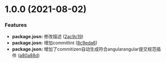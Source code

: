 # 1.0.0 (2021-08-02)


### Features

* **package.josn:** 修改描述 ([2ac9c19](https://github.com/yizhengfeng-jj/json-hooks/commit/2ac9c19631988437810efcf31ff556452f9dd1b1))
* **package.josn:** 增加commitlint ([8c9eda6](https://github.com/yizhengfeng-jj/json-hooks/commit/8c9eda699ce3b5ad5f54d5135d8b0445c80b15e7))
* **package.json:** 增加了commitizen自动生成符合angularangular提交规范插件 ([a80a88d](https://github.com/yizhengfeng-jj/json-hooks/commit/a80a88d1f3c4b5130993a0c8976159646d3e6a2b))



